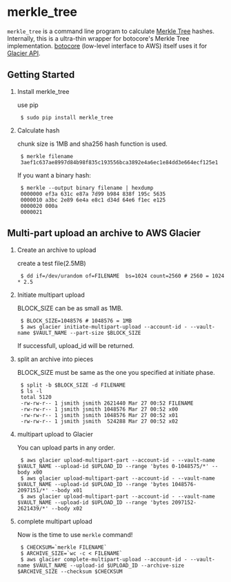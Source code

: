 # merkle_tree

`merkle_tree` is a command line program to calculate [Merkle Tree](http://en.wikipedia.org/wiki/Merkle_tree) hashes.
Internally, this is a ultra-thin wrapper for botocore's Merkle Tree implementation.
[botocore](https://github.com/boto/botocore) (low-level interface to AWS) itself uses it for
[Glacier API]( http://docs.aws.amazon.com/amazonglacier/latest/dev/checksum-calculations.html).

## Getting Started

1. Install merkle_tree

    use pip

        $ sudo pip install merkle_tree

2. Calculate hash

    chunk size is 1MB and sha256 hash function is used.

        $ merkle filename
        3aef1c637ae8997d84b98f835c193556bca3892e4a6ec1e84dd3e664ecf125e1

    If you want a binary hash:

        $ merkle --output binary filename | hexdump
        0000000 ef3a 631c e87a 7d99 b984 838f 195c 5635
        0000010 a3bc 2e89 6e4a e8c1 d34d 64e6 f1ec e125
        0000020 000a
        0000021

## Multi-part upload an archive to AWS Glacier

1. Create an archive to upload

    create a test file(2.5MB)

        $ dd if=/dev/urandom of=FILENAME  bs=1024 count=2560 # 2560 = 1024 * 2.5

2. Initiate multipart upload

    BLOCK_SIZE can be as small as 1MB.

        $ BLOCK_SIZE=1048576 # 1048576 = 1MB
        $ aws glacier initiate-multipart-upload --account-id - --vault-name $VAULT_NAME --part-size $BLOCK_SIZE

    If successfull, upload_id will be returned.

3. split an archive into pieces

    BLOCK_SIZE must be same as the one you specified at initiate phase.  

        $ split -b $BLOCK_SIZE -d FILENAME 
        $ ls -l
        total 5120
        -rw-rw-r-- 1 jsmith jsmith 2621440 Mar 27 00:52 FILENAME
        -rw-rw-r-- 1 jsmith jsmith 1048576 Mar 27 00:52 x00
        -rw-rw-r-- 1 jsmith jsmith 1048576 Mar 27 00:52 x01
        -rw-rw-r-- 1 jsmith jsmith  524288 Mar 27 00:52 x02

4. multipart upload to Glacier

    You can upload parts in any order.

        $ aws glacier upload-multipart-part --account-id - --vault-name $VAULT_NAME --upload-id $UPLOAD_ID --range 'bytes 0-1048575/*' --body x00
        $ aws glacier upload-multipart-part --account-id - --vault-name $VAULT_NAME --upload-id $UPLOAD_ID --range 'bytes 1048576-2097151/*' --body x01
        $ aws glacier upload-multipart-part --account-id - --vault-name $VAULT_NAME --upload-id $UPLOAD_ID --range 'bytes 2097152-2621439/*' --body x02

5. complete multipart upload

    Now is the time to use `merkle` command!

        $ CHECKSUM=`merkle FILENAME`
        $ ARCHIVE_SIZE=`wc -c < FILENAME`
        $ aws glacier complete-multipart-upload --account-id - --vault-name $VAULT_NAME --upload-id $UPLOAD_ID --archive-size $ARCHIVE_SIZE --checksum $CHECKSUM

